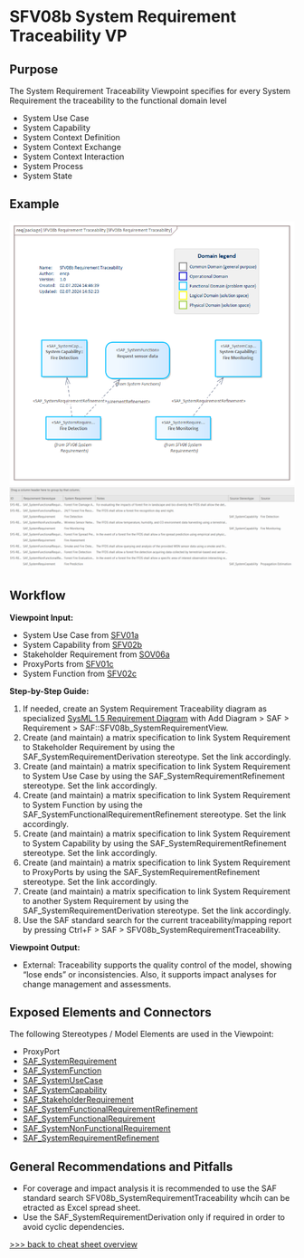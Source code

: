 # SFV08b System Requirement Traceability VP

## Purpose
The System Requirement Traceability Viewpoint specifies for every System Requirement the traceability to the functional domain level
* System Use Case
* System Capability
* System Context Definition
* System Context Exchange
* System Context Interaction
* System Process
* System State

## Example
![SFV08b](../pics/SFV08b-example.png)
![SFV08b](../pics/SFV08b-example1.png)

## Workflow
**Viewpoint Input:**
* System Use Case from [SFV01a](System-Use-Case-Viewpoint.md)
* System Capability from [SFV02b](System-Capability-Viewpoint.md)
* Stakeholder Requirement from [SOV06a](Stakeholder-Requirement-Viewpoint.md)
* ProxyPorts from [SFV01c](System-Context-Exchange-Viewpoint.md)
* System Function from [SFV02c](System-Functional-Breakdown-Viewpoint.md)

**Step-by-Step Guide:**
1.	If needed, create an System Requirement Traceability diagram as specialized [SysML 1.5 Requirement Diagram](https://sparxsystems.com/enterprise_architect_user_guide/16.1/modeling_languages/create_a_requirements_model.html) with Add Diagram > SAF > Requirement > SAF::SFV08b_SystemRequirementView.
2.  Create (and maintain) a matrix specification to link System Requirement to Stakeholder Requirement by using the SAF_SystemRequirementDerivation stereotype. Set the link accordingly.
2.  Create (and maintain) a matrix specification to link System Requirement to System Use Case by using the SAF_SystemRequirementRefinement stereotype. Set the link accordingly.
2.  Create (and maintain) a matrix specification to link System Requirement to System Function by using the SAF_SystemFunctionalRequirementRefinement stereotype. Set the link accordingly.
3.  Create (and maintain) a matrix specification to link System Requirement to System Capability by using the SAF_SystemRequirementRefinement stereotype. Set the link accordingly.
4.  Create (and maintain) a matrix specification to link System Requirement to ProxyPorts by using the SAF_SystemRequirementRefinement stereotype. Set the link accordingly.
5.  Create (and maintain) a matrix specification to link System Requirement to another System Requirement by using the SAF_SystemRequirementDerivation stereotype. Set the link accordingly.
6. Use the SAF standard search for the current traceability/mapping report by pressing Ctrl+F > SAF > SFV08b_SystemRequirementTraceability. 

**Viewpoint Output:**
* External: Traceability supports the quality control of the model, showing “lose ends” or inconsistencies. Also, it supports impact analyses for change management and assessments.

## Exposed Elements and Connectors
The following Stereotypes / Model Elements are used in the Viewpoint:
* ProxyPort
* [SAF_SystemRequirement](https://github.com/GfSE/SAF-Specification/blob/TdSE2023/stereotypes.md#SAF_SystemRequirement)
* [SAF_SystemFunction](https://github.com/GfSE/SAF-Specification/blob/TdSE2023/stereotypes.md#SAF_SystemFunction)
* [SAF_SystemUseCase](https://github.com/GfSE/SAF-Specification/blob/TdSE2023/stereotypes.md#SAF_SystemUseCase)
* [SAF_SystemCapability](https://github.com/GfSE/SAF-Specification/blob/TdSE2023/stereotypes.md#SAF_SystemCapability)
* [SAF_StakeholderRequirement](https://github.com/GfSE/SAF-Specification/blob/TdSE2023/stereotypes.md#SAF_StakeholderRequirement)
* [SAF_SystemFunctionalRequirementRefinement](https://github.com/GfSE/SAF-Specification/blob/TdSE2023/stereotypes.md#SAF_SystemFunctionalRequirementRefinement)
* [SAF_SystemFunctionalRequirement](https://github.com/GfSE/SAF-Specification/blob/TdSE2023/stereotypes.md#SAF_SystemFunctionalRequirement)
* [SAF_SystemNonFunctionalRequirement](https://github.com/GfSE/SAF-Specification/blob/TdSE2023/stereotypes.md#SAF_SystemNonFunctionalRequirement)
* [SAF_SystemRequirementRefinement](https://github.com/GfSE/SAF-Specification/blob/TdSE2023/stereotypes.md#SAF_SystemRequirementRefinement)

## General Recommendations and Pitfalls
* For coverage and impact analysis it is recommended to use the SAF standard search SFV08b_SystemRequirementTraceability whcih can be etracted as Excel spread sheet.
* Use the SAF_SystemRequirementDerivation only if required in order to avoid cyclic dependencies.

[>>> back to cheat sheet overview](../CheatSheet.md)
